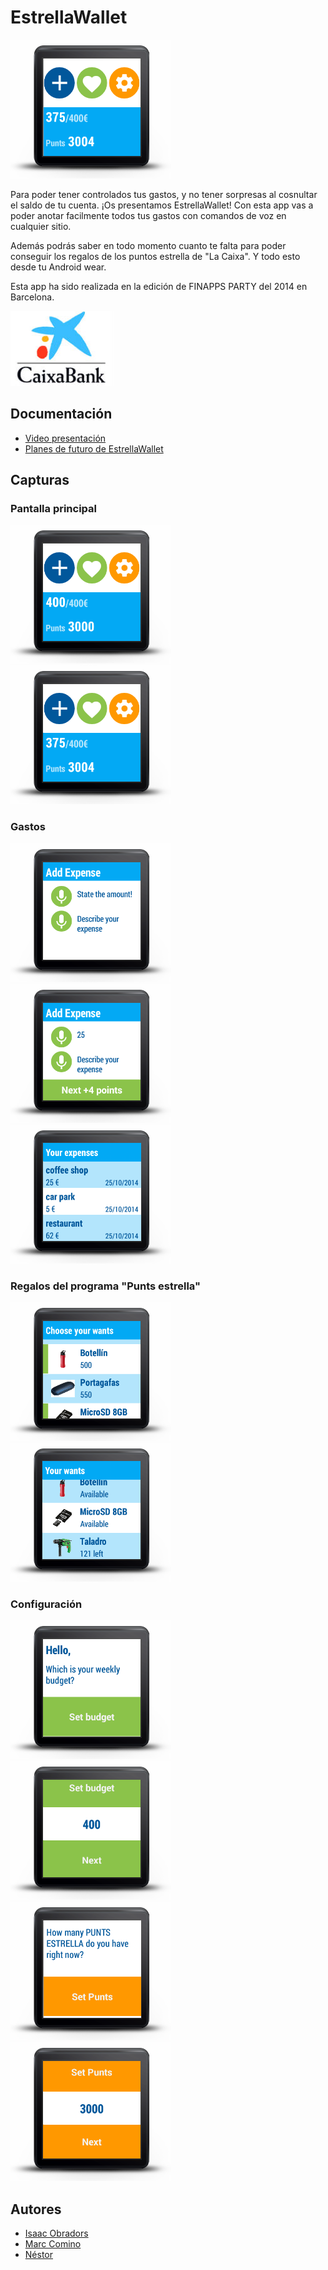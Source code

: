 # EstrellaWallet
![EstrellaWallet](material/readme/main.png)

Para poder tener controlados tus gastos, y no tener sorpresas al cosnultar el saldo de tu cuenta. ¡Os presentamos EstrellaWallet! Con esta app vas a poder anotar facilmente todos tus gastos con comandos de voz en cualquier sitio.

Además podrás saber en todo momento cuanto te falta para poder conseguir los regalos de los puntos estrella de "La Caixa". Y todo esto desde tu Android wear.

Esta app ha sido realizada en la edición de FINAPPS PARTY del 2014 en Barcelona.

![CaixaBank](material/readme/caixabank.jpg)


## Documentación
- [Video presentación](https://www.youtube.com/watch?v=L6kzP1nFG3E)
- [Planes de futuro de EstrellaWallet](https://docs.google.com/presentation/d/1a_kOwYgRdA_nI4ZQO8BZANhKkCqGqaT9pUHFUQs6Zkg/edit)

## Capturas

### Pantalla principal
![Captura](material/screenshots/framed/main1.png)![Captura](material/screenshots/framed/main2.png)
### Gastos
![Captura](material/screenshots/framed/addExpense.png)![Captura](material/screenshots/framed/addExpense2.png)![Captura](material/screenshots/framed/yourExpenses.png)

### Regalos del programa "Punts estrella"
![Captura](material/screenshots/framed/choose_wants.png)![Captura](material/screenshots/framed/yourWants1.png)

### Configuración
![Captura](material/screenshots/framed/config1.png)![Captura](material/screenshots/framed/config2.png)![Captura](material/screenshots/framed/config3.png)![Captura](material/screenshots/framed/config4.png)


## Autores
- [Isaac Obradors](https://github.com/isaacobradors)
- [Marc Comino](https://github.com/marccomino)
- [Néstor ](https://github.com/nmaletm)
